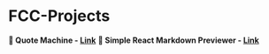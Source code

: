 # FCC-Projects
**🏸 Quote Machine - [Link](https://karanpatel1005.github.io/FCC-Projects/Quote%20Machine/)**
**📝 Simple React Markdown Previewer - [Link](https://karanpatel1005.github.io/FCC-Projects/simple-react-markdown-previewer/build/index.html)**
